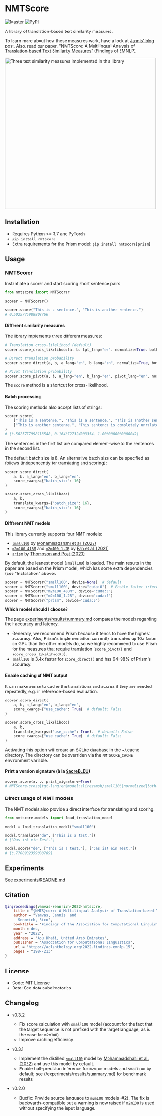 # NMTScore
![Master](https://github.com/ZurichNLP/nmtscore/workflows/unittest/badge.svg?branch=master&event=push)
[![PyPI](https://img.shields.io/pypi/v/nmtscore)](https://pypi.python.org/pypi/nmtscore/)

A library of translation-based text similarity measures.

To learn more about how these measures work, have a look at [Jannis' blog post](https://vamvas.ch/nmtscore-text-similarity-via-translation). Also, read our paper, ["NMTScore: A Multilingual Analysis of Translation-based Text Similarity Measures"](https://aclanthology.org/2022.findings-emnlp.15/) (Findings of EMNLP).

<img src="img/figure1.png" alt="Three text similarity measures implemented in this library" width="500">

## Installation

- Requires Python >= 3.7 and PyTorch
- `pip install nmtscore`
- Extra requirements for the Prism model: `pip install nmtscore[prism]`

## Usage

### NMTScorer
Instantiate a scorer and start scoring short sentence pairs.

```python
from nmtscore import NMTScorer

scorer = NMTScorer()

scorer.score("This is a sentence.", "This is another sentence.")
# 0.5025776988808766
```

#### Different similarity measures
The library implements three different measures:

```python
# Translation cross-likelihood (default)
scorer.score_cross_likelihood(a, b, tgt_lang="en", normalize=True, both_directions=True)

# Direct translation probability
scorer.score_direct(a, b, a_lang="en", b_lang="en", normalize=True, both_directions=True)

# Pivot translation probability
scorer.score_pivot(a, b, a_lang="en", b_lang="en", pivot_lang="en", normalize=True, both_directions=True)
```

The `score` method is a shortcut for cross-likelihood.

#### Batch processing
The scoring methods also accept lists of strings:

```python
scorer.score(
    ["This is a sentence.", "This is a sentence.", "This is another sentence."],
    ["This is another sentence.", "This sentence is completely unrelated.", "This is another sentence."],
)
# [0.5025777998113548, 0.1640727324003354, 1.0000000000000049]
```

The sentences in the first list are compared element-wise to the sentences in the second list.

The default batch size is 8.
An alternative batch size can be specified as follows (independently for translating and scoring):

```python
scorer.score_direct(
    a, b, a_lang="en", b_lang="en",
    score_kwargs={"batch_size": 16}
)

scorer.score_cross_likelihood(
    a, b,
    translate_kwargs={"batch_size": 16},
    score_kwargs={"batch_size": 16}
)
```

#### Different NMT models
This library currently supports four NMT models:
- [`small100`](https://huggingface.co/alirezamsh/small100) by [Mohammadshahi et al. (2022)](https://aclanthology.org/2022.emnlp-main.571/)
- [`m2m100_418M`](https://huggingface.co/facebook/m2m100_418M) and [`m2m100_1.2B`](https://huggingface.co/facebook/m2m100_1.2B) by [Fan et al. (2021)](https://jmlr.org/papers/v22/20-1307.html)
- [`prism`](https://github.com/thompsonb/prism) by [Thompson and Post (2020)](https://aclanthology.org/2020.emnlp-main.8/)

By default, the leanest model (`small100`) is loaded. The main results in the paper are based on the Prism model, which has some extra dependencies (see "Installation" above).

```python
scorer = NMTScorer("small100", device=None)  # default
scorer = NMTScorer("small100", device="cuda:0")  # Enable faster inference on GPU
scorer = NMTScorer("m2m100_418M", device="cuda:0")
scorer = NMTScorer("m2m100_1.2B", device="cuda:0")
scorer = NMTScorer("prism", device="cuda:0")
```

**Which model should I choose?**

The page [experiments/results/summary.md](experiments/results/summary.md) compares the models regarding their accuracy and latency.
- Generally, we recommend Prism because it tends to have the highest accuracy. Also, Prism's implementation currently translates up 10x faster on GPU than the other models do, so we highly recommend to use Prism for the measures that require translation (`score_pivot()` and `score_cross_likelihood()`).
- `small100` is 3.4x faster for `score_direct()` and has 94–98% of Prism's accuracy.

#### Enable caching of NMT output
It can make sense to cache the translations and scores if they are needed repeatedly, e.g. in reference-based evaluation.

```python
scorer.score_direct(
    a, b, a_lang="en", b_lang="en",
    score_kwargs={"use_cache": True}  # default: False
)

scorer.score_cross_likelihood(
    a, b,
    translate_kwargs={"use_cache": True},  # default: False
    score_kwargs={"use_cache": True}  # default: False
)
```

Activating this option will create an SQLite database in the ~/.cache directory. The directory can be overriden via the `NMTSCORE_CACHE` environment variable.

#### Print a version signature (à la [SacreBLEU](https://github.com/mjpost/sacrebleu))
```python
scorer.score(a, b, print_signature=True)
# NMTScore-cross|tgt-lang:en|model:alirezamsh/small100|normalized|both-directions|v0.3.0|hf4.26.1
```

### Direct usage of NMT models

The NMT models also provide a direct interface for translating and scoring.

```python
from nmtscore.models import load_translation_model

model = load_translation_model("small100")

model.translate("de", ["This is a test."])
# ["Das ist ein Test."]

model.score("de", ["This is a test."], ["Das ist ein Test."])
# [0.7708902359008789]
```

## Experiments
See [experiments/README.md](experiments/README.md)

## Citation
```bibtex
@inproceedings{vamvas-sennrich-2022-nmtscore,
    title = "{NMTS}core: A Multilingual Analysis of Translation-based Text Similarity Measures",
    author = "Vamvas, Jannis  and
      Sennrich, Rico",
    booktitle = "Findings of the Association for Computational Linguistics: EMNLP 2022",
    month = dec,
    year = "2022",
    address = "Abu Dhabi, United Arab Emirates",
    publisher = "Association for Computational Linguistics",
    url = "https://aclanthology.org/2022.findings-emnlp.15",
    pages = "198--213"
}
```

## License
- Code: MIT License
- Data: See data subdirectories

## Changelog
- v0.3.2
  - Fix score calculation with `small100` model (account for the fact that the target sequence is not prefixed with the target language, as is the case for `m2m100`).
  - Improve caching efficiency

- v0.3.1
  - Implement the distilled [`small100`](https://huggingface.co/alirezamsh/small100) model by [Mohammadshahi et al. (2022)](https://aclanthology.org/2022.emnlp-main.571/) and use this model by default.
  - Enable half-precision inference for `m2m100` models and `small100` by default; see (/experiments/results/summary.md) for benchmark results

- v0.2.0
  - Bugfix: Provide source language to `m2m100` models (#2). The fix is backwards-compatible but a warning is now raised if `m2m100` is used without specifying the input language.
